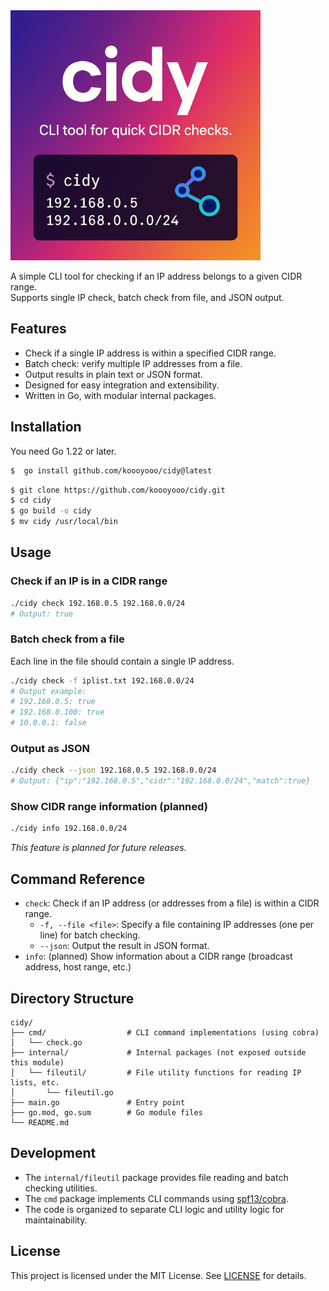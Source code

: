 <img src="./image/logo.png" style="height: 400px; width: 400px">

A simple CLI tool for checking if an IP address belongs to a given CIDR range.  
Supports single IP check, batch check from file, and JSON output.

## Features

- Check if a single IP address is within a specified CIDR range.
- Batch check: verify multiple IP addresses from a file.
- Output results in plain text or JSON format.
- Designed for easy integration and extensibility.
- Written in Go, with modular internal packages.

## Installation

You need Go 1.22 or later.

```bash
$  go install github.com/koooyooo/cidy@latest 
```

```bash
$ git clone https://github.com/koooyooo/cidy.git
$ cd cidy
$ go build -o cidy
$ mv cidy /usr/local/bin
```

## Usage

### Check if an IP is in a CIDR range

```bash
./cidy check 192.168.0.5 192.168.0.0/24
# Output: true
```

### Batch check from a file

Each line in the file should contain a single IP address.

```bash
./cidy check -f iplist.txt 192.168.0.0/24
# Output example:
# 192.168.0.5: true
# 192.168.0.100: true
# 10.0.0.1: false
```

### Output as JSON

```bash
./cidy check --json 192.168.0.5 192.168.0.0/24
# Output: {"ip":"192.168.0.5","cidr":"192.168.0.0/24","match":true}
```

### Show CIDR range information (planned)

```bash
./cidy info 192.168.0.0/24
```
*This feature is planned for future releases.*

## Command Reference

- `check`: Check if an IP address (or addresses from a file) is within a CIDR range.
  - `-f, --file <file>`: Specify a file containing IP addresses (one per line) for batch checking.
  - `--json`: Output the result in JSON format.
- `info`: (planned) Show information about a CIDR range (broadcast address, host range, etc.)

## Directory Structure

```
cidy/
├── cmd/                  # CLI command implementations (using cobra)
│   └── check.go
├── internal/             # Internal packages (not exposed outside this module)
│   └── fileutil/         # File utility functions for reading IP lists, etc.
│       └── fileutil.go
├── main.go               # Entry point
├── go.mod, go.sum        # Go module files
└── README.md
```

## Development

- The `internal/fileutil` package provides file reading and batch checking utilities.
- The `cmd` package implements CLI commands using [spf13/cobra](https://github.com/spf13/cobra).
- The code is organized to separate CLI logic and utility logic for maintainability.

## License

This project is licensed under the MIT License. See [LICENSE](LICENSE) for details.
